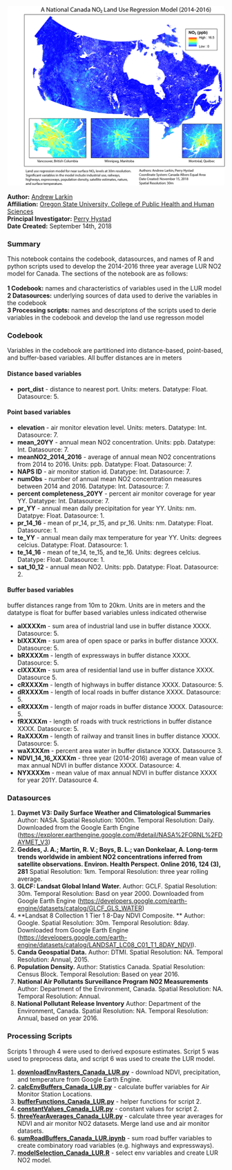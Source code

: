 ![GitHub Logo](./Canada_Map.png)

**Author:** [Andrew Larkin](https://www.linkedin.com/in/andrew-larkin-525ba3b5/) <br>
**Affiliation:** [Oregon State University, College of Public Health and Human Sciences](https://health.oregonstate.edu/) <br>
**Principal Investigator:** [Perry Hystad](https://health.oregonstate.edu/people/perry-hystad) <br>
**Date Created:** September 14th, 2018



### Summary ###
This notebook contains the codebook, datasources, and names of R and python scripts used to develop the 2014-2016 three year average LUR NO2 model for Canada.  The sections of the notebook are as follows: <br> <br>
**1 Codebook:** names and characteristics of variables used in the LUR model <br>
**2 Datasources:** underlying sources of data used to derive the variables in the codebook <br>
**3 Processing scripts:** names and descriptons of the scripts used to derie variables in the codebook and develop the land use regresson model <br>

### Codebook ####

Variables in the codebook are partitioned into distance-based, point-based, and buffer-based variables. All buffer distances are in meters<br>

#### Distance based variables #### 
- **port_dist** - distance to nearest port. Units: meters. Datatype: Float. Datasource: 5.

#### Point based variables ####

- **elevation** - air monitor elevation level. Units: meters. Datatype: Int. Datasource: 7.
- **mean_20YY** - annual mean NO2 concentration. Units: ppb. Datatype: Int.  Datasource: 7.
- **meanNO2_2014_2016** - average of annual mean NO2 concentrations from 2014 to 2016. Units: ppb. Datatype: Float. Datasource: 7.
- **NAPS ID** - air monitor station id. Datatype: Int. Datasource: 7.
- **numObs** - number of annual mean NO2 concentration measures between 2014 and 2016. Datatype: Int.  Datasource: 7.
- **percent completeness_20YY** - percent air monitor coverage for year YY. Datatype: Int. Datasource: 7.
- **pr_YY** - annual mean daily precipitation for year YY. Units: nm. Datatpye: Float. Datasource: 1.
- **pr_14_16** - mean of pr_14, pr_15, and pr_16. Units: nm. Datatype: Float. Datasource: 1.
- **te_YY** - annual mean daily max temperature for year YY. Units: degrees celcius. Datatype: Float. Datasource: 1.
- **te_14_16** - mean of te_14, te_15, and te_16. Units: degrees celcius. Datatype: Float. Datasource: 1.
- **sat_10_12** - annual mean NO2. Units: ppb. Datatype: Float. Datasource: 2.

#### Buffer based variables #### 

buffer distances range from 10m to 20km.  Units are in meters and the datatype is float for buffer based variables unless indicated otherwise
- **alXXXXm** - sum area of industrial land use in buffer distance XXXX. Datasource: 5.
- **blXXXXm** - sum area of open space or parks in buffer distance XXXX. Datasource: 5.
- **bRXXXXm** - length of expressways in buffer distance XXXX. Datasource: 5.
- **clXXXXm** - sum area of residential land use in buffer distance XXXX. Datasource 5.
- **cRXXXXm** - length of highways in buffer distance XXXX. Datasource: 5. 
- **dRXXXXm** - length of local roads in buffer distance XXXX. Datasource: 5.
- **eRXXXXm** - length of major roads in buffer distance XXXX. Datasource: 5.
- **fRXXXXm** - length of roads with truck restrictions in buffer distance XXXX. Datasource: 5.
- **RaXXXXm** - length of railway and transit lines in buffer distance XXXX. Datasource: 5.
- **waXXXXm** - percent area water in buffer distance XXXX.  Datasource 3.
- **NDVI_14_16_XXXXm** - three year (2014-2016) average of mean value of max annual NDVI in buffer distance XXXX. Datasource: 4.
- **NYXXXXm** - mean value of max annual NDVI in buffer distance XXXX for year 201Y. Datasource 4.



### Datasources ###

1. **Daymet V3: Daily Surface Weather and Climatological Summaries**  Author: NASA.  Spatial Resolution: 1000m. Temporal Resolution: Daily. Downloaded from the Google Earth Engine (https://explorer.earthengine.google.com/#detail/NASA%2FORNL%2FDAYMET_V3) <br>
2. **Geddes, J. A.; Martin, R. V.; Boys, B. L.; van Donkelaar, A. Long-term trends worldwide in ambient NO2 concentrations inferred from satellite observations. Environ. Health Perspect. Online 2016, 124 (3), 281** Spatial Resolution: 1km.  Temporal Resolution: three year rolling average.  <br> 
3. **GLCF: Landsat Global Inland Water.** Author: GCLF.  Spatial Resolution: 30m.  Temporal Resolution: Basd on year 2000.  Downloaded from Google Earth Engine (https://developers.google.com/earth-engine/datasets/catalog/GLCF_GLS_WATER)
4. **Landsat 8 Collection 1 Tier 1 8-Day NDVI Composite. ** Author: Google.  Spatial Resolution: 30m.  Temporal Resolution: 8day.  Downloaded from Google Earth Engine (https://developers.google.com/earth-engine/datasets/catalog/LANDSAT_LC08_C01_T1_8DAY_NDVI).  
5. **Canda Geospatial Data.** Author: DTMI. Spatial Resolution: NA.  Temporal Resolution: Annual, 2015.
6. **Population Density.** Author: Statistics Canada.  Spatial Resolution: Census Block.  Temporal Resolution: Based on year 2016.
7. **National Air Pollutants Surveillance Program NO2 Measurements** Author: Department of the Environment, Canada.  Spatial Resolution: NA.  Temporal Resolution: Annual.
8. **National Pollutant Release Inventory** Author: Department of the Environment, Canada. Spatial Resolution: NA. Temporal Resolution: Annual, based on year 2016. 

### Processing Scripts ###

Scripts 1 through 4 were used to derived exposure estimates.  Script 5 was used to preprocess data, and script 6 was used to create the LUR model.

1. [**downloadEnvRasters_Canada_LUR.py**](https://github.com/larkinandy/Canada_NO2_LUR_14_16/blob/master/Processing%20Scripts/downloadEnvRasters_Canada_LUR.py) - download NDVI, precipitation, and temperature from Google Earth Engine.  
2. [**calcEnvBuffers_Canada_LUR.py**](https://github.com/larkinandy/Canada_NO2_LUR_14_16/blob/master/Processing%20Scripts/calcEnvBuffers_Canada_LUR.py) - calculate buffer variables for Air Monitor Station Locations.  
3. [**bufferFunctions_Canada_LUR.py**](https://github.com/larkinandy/Canada_NO2_LUR_14_16/blob/master/Processing%20Scripts/bufferFunctions_Canada_LUR.py) - helper functions for script 2.
4. [**constantValues_Canada_LUR.py**](https://github.com/larkinandy/Canada_NO2_LUR_14_16/blob/master/Processing%20Scripts/constantValues_Canada_LUR.py) - constant values for script 2.
5. [**threeYearAverages_Canada_LUR.py**](https://github.com/larkinandy/Canada_NO2_LUR_14_16/blob/master/Processing%20Scripts/threeYearAverages_Canada_LUR.ipynb) - calculate three year averages for NDVI and air monitor NO2 datasets. Merge land use and air monitor datasets.
6. [**sumRoadBuffers_Canada_LUR.ipynb**](https://github.com/larkinandy/Canada_NO2_LUR_14_16/blob/master/Processing%20Scripts/sumRoadBuffers_Canada_LUR.ipynb) - sum road buffer variables to create combinatory road variables (e.g. highways and expressways).
6. [**modelSelection_Canada_LUR.R**](https://github.com/larkinandy/Canada_NO2_LUR_14_16/blob/master/Processing%20Scripts/modelSelection_Canada_LUR.R) - select env variables and create LUR NO2 model.
